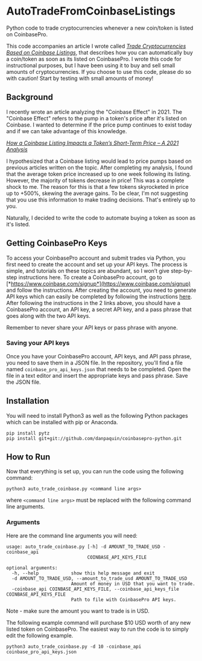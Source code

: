 # AutoTradeFromCoinbaseListings
Python code to trade cryptocurrencies whenever a new coin/token is listed on CoinbasePro.

This code accompanies an article I wrote called [*Trade Cryptocurrencies Based on Coinbase Listings*](https://www.realcryptoanalysis.com/trade-cryptocurrencies-based-on-coinbase-listings/), that describes how you can automatically buy a coin/token as soon as its listed on CoinbasePro. I wrote this code for instructional purposes, but I have been using it to buy and sell small amounts of cryptocurrencies. If you choose to use this code, please do so with caution! Start by testing with small amounts of money!

## Background
I recently wrote an article analyzing the "Coinbase Effect" in 2021. The "Coinbase Effect" refers to the pump in a token's price after it's listed on Coinbase. I wanted to determine if the price pump continues to exist today and if we can take advantage of this knowledge.

*[How a Coinbase Listing Impacts a Token’s Short-Term Price – A 2021 Analysis](https://www.realcryptoanalysis.com/how-a-coinbase-listing-impacts-short-term-price-a-2021-analysis/)*

I hypothesized that a Coinbase listing would lead to price pumps based on previous articles written on the topic. After completing my analysis, I found that the average token price increased up to one week following its listing. However, the majority of tokens decrease in price! This was a complete shock to me. The reason for this is that a few tokens skyrocketed in price up to +500%, skewing the average gains. To be clear, I'm not suggesting that you use this information to make trading decisions. That's entirely up to you.

Naturally, I decided to write the code to automate buying a token as soon as it's listed.

## Getting CoinbasePro Keys
To access your CoinbasePro account and submit trades via Python, you first need to create the account and set up your API keys. The process is simple, and tutorials on these topics are abundant, so I won’t give step-by-step instructions here. To create a CoinbasePro account, go to [*https://www.coinbase.com/signup*](https://www.coinbase.com/signup) and follow the instructions. After creating the account, you need to generate API keys which can easily be completed by following the instructions [here](https://cryptopro.app/help/automatic-import/coinbase-pro-api-key/). After following the instructions in the 2 links above, you should have a CoinbasePro account, an API key, a secret API key, and a pass phrase that goes along with the two API keys.

Remember to never share your API keys or pass phrase with anyone.

### Saving your API keys
Once you have your CoinbasePro account, API keys, and API pass phrase, you need to save them in a JSON file. In the repository, you'll find a file named `coinbase_pro_api_keys.json` that needs to be completed. Open the file in a text editor and insert the appropriate keys and pass phrase. Save the JSON file.

## Installation
You will need to install Python3 as well as the following Python packages which can be installed with pip or Anaconda.

```
pip install pytz
pip install git+git://github.com/danpaquin/coinbasepro-python.git
```

## How to Run

Now that everything is set up, you can run the code using the following command:

```
python3 auto_trade_coinbase.py <command line args>
```
where `<command line args>` must be replaced with the following command line arguments.

### Arguments
Here are the command line arguments you will need:

```
usage: auto_trade_coinbase.py [-h] -d AMOUNT_TO_TRADE_USD -coinbase_api
                              COINBASE_API_KEYS_FILE
 
optional arguments:
  -h, --help            show this help message and exit
  -d AMOUNT_TO_TRADE_USD, --amount_to_trade_usd AMOUNT_TO_TRADE_USD
                        Amount of money in USD that you want to trade.
  -coinbase_api COINBASE_API_KEYS_FILE, --coinbase_api_keys_file COINBASE_API_KEYS_FILE
                        Path to file with CoinbasePro API keys.
```
Note - make sure the amount you want to trade is in USD.

The following example command will purchase $10 USD worth of any new listed token on CoinbasePro. The easiest way to run the code is to simply edit the following example.

```
python3 auto_trade_coinbase.py -d 10 -coinbase_api coinbase_pro_api_keys.json
```